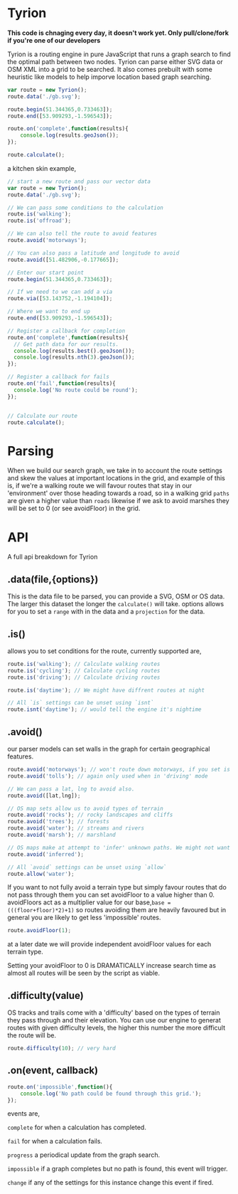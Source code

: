 # Tyrion
**This code is chnaging every day, it doesn't work yet. Only pull/clone/fork if you're one of our developers**

Tyrion is a routing engine in pure JavaScript that runs a graph search to find the optimal path between two nodes. Tyrion can parse either SVG data or OSM XML into a grid to be searched. It also comes prebuilt with some heuristic like models to help imporve location based graph searching.

```js
var route = new Tyrion();
route.data('./gb.svg');

route.begin(51.344365,0.733463]);
route.end([53.909293,-1.596543]);

route.on('complete',function(results){
	console.log(results.geoJson()); 
});

route.calculate();

```

a kitchen skin example,

```js
// start a new route and pass our vector data
var route = new Tyrion();
route.data('./gb.svg');

// We can pass some conditions to the calculation
route.is('walking');
route.is('offroad');

// We can also tell the route to avoid features
route.avoid('motorways');

// You can also pass a latitude and longitude to avoid
route.avoid([51.482906,-0.177665]);

// Enter our start point
route.begin(51.344365,0.733463]);

// If we need to we can add a via
route.via([53.143752,-1.194104]);

// Where we want to end up
route.end([53.909293,-1.596543]);

// Register a callback for completion
route.on('complete',function(results){
  // Get path data for our results.
  console.log(results.best().geoJson()); 
  console.log(results.nth(3).geoJson()); 
});

// Register a callback for fails
route.on('fail',function(results){
  console.log('No route could be round');
});


// Calculate our route
route.calculate();

```

# Parsing
When we build our search graph, we take in to account the route settings and skew the values at important locations in the grid, and example of this is, if we're a walking route we will favour routes that stay in our 'environment' over those heading towards a road, so in a walking grid `paths` are given a higher value than `roads` likewise if we ask to avoid marshes they will be set to 0 (or see avoidFloor) in the grid.

# API
A full api breakdown for Tyrion

## .data(file,{options})
This is the data file to be parsed, you can provide a SVG, OSM or OS data. The larger this dataset the longer the ``calculate()`` will take. options allows for you to set a ``range`` with in the data and a ``projection`` for the data. 

## .is()
allows you to set conditions for the route, currently supported are,

```js
route.is('walking'); // Calculate walking routes
route.is('cycling'); // Calculate cycling routes
route.is('driving'); // Calculate driving routes

route.is('daytime'); // We might have diffrent routes at night

// All `is` settings can be unset using `isnt`
route.isnt('daytime'); // would tell the engine it's nightime
```

## .avoid()
our parser models can set walls in the graph for certain geographical features.

```js
route.avoid('motorways'); // won't route down motorways, if you set is to walking/cycling this will be set automatically.
route.avoid('tolls'); // again only used when in 'driving' mode

// We can pass a lat, lng to avoid also.
route.avoid([lat,lng]);

// OS map sets allow us to avoid types of terrain
route.avoid('rocks'); // rocky landscapes and cliffs
route.avoid('trees'); // forests
route.avoid('water'); // streams and rivers
route.avoid('marsh'); // marshland

// OS maps make at attempt to 'infer' unknown paths. We might not want this.
route.avoid('inferred');

// All `avoid` settings can be unset using `allow`
route.allow('water');
```

If you want to not fully avoid a terrain type but simply favour routes that do not pass through them you can set avoidFloor to a value higher than 0. avoidFloors act as a multiplier value for our base,``base = (((floor+floor)*2)+1)`` so routes avoiding them are heavily favoured but in general you are likely to get less 'impossible' routes. 

```js
route.avoidFloor(1);
```

at a later date we will provide independent avoidFloor values for each terrain type.

Setting your avoidFloor to 0 is DRAMATICALLY increase search time as almost all routes will be seen by the script as viable. 

## .difficulty(value)
OS tracks and trails come with a 'difficulty' based on the types of terrain they pass through and their elevation. You can use our engine to generat routes with given difficulty levels, the higher this number the more difficult the route will be.

```js
route.difficulty(10); // very hard
```

## .on(event, callback)

```js
route.on('impossible',function(){
	console.log('No path could be found through this grid.');
});
```

events are, 

``complete`` for when a calculation has completed.

``fail`` for when a calculation fails.

``progress`` a periodical update from the graph search.

``impossible`` if a graph completes but no path is found, this event will trigger.

``change`` if any of the settings for this instance change this event if fired.